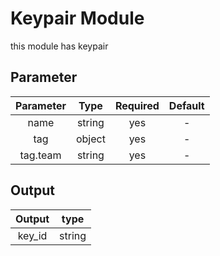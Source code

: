 # Keypair Module
this module has keypair

## Parameter

| Parameter | Type | Required | Default |
| :---: | :---: | :---: | :---: |
| name  | string | yes | - |
| tag  | object | yes | - |
| tag.team | string | yes | - |

## Output

| Output | type |
| :---: | :---: |
| key_id | string |
